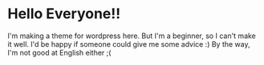 # Hello Everyone!!
I'm making a theme for wordpress here.
But I'm a beginner, so I can't make it well.
I'd be happy if someone could give me some advice :)
By the way, I'm not good at English either ;(